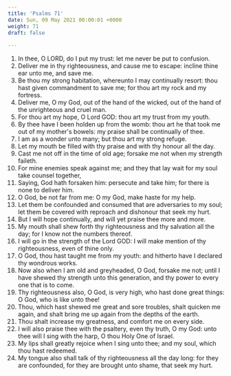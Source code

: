 ```yaml
---
title: 'Psalms 71'
date: Sun, 09 May 2021 00:00:01 +0000
weight: 71
draft: false
  
---
```


1. In thee, O LORD, do I put my trust: let me never be put to confusion.
2. Deliver me in thy righteousness, and cause me to escape: incline thine ear unto me, and save me.
3. Be thou my strong habitation, whereunto I may continually resort: thou hast given commandment to save me; for thou art my rock and my fortress.
4. Deliver me, O my God, out of the hand of the wicked, out of the hand of the unrighteous and cruel man.
5. For thou art my hope, O Lord GOD: thou art my trust from my youth.
6. By thee have I been holden up from the womb: thou art he that took me out of my mother's bowels: my praise shall be continually of thee.
7. I am as a wonder unto many; but thou art my strong refuge.
8. Let my mouth be filled with thy praise and with thy honour all the day.
9. Cast me not off in the time of old age; forsake me not when my strength faileth.
10. For mine enemies speak against me; and they that lay wait for my soul take counsel together,
11. Saying, God hath forsaken him: persecute and take him; for there is none to deliver him.
12. O God, be not far from me: O my God, make haste for my help.
13. Let them be confounded and consumed that are adversaries to my soul; let them be covered with reproach and dishonour that seek my hurt.
14. But I will hope continually, and will yet praise thee more and more.
15. My mouth shall shew forth thy righteousness and thy salvation all the day; for I know not the numbers thereof.
16. I will go in the strength of the Lord GOD: I will make mention of thy righteousness, even of thine only.
17. O God, thou hast taught me from my youth: and hitherto have I declared thy wondrous works.
18. Now also when I am old and greyheaded, O God, forsake me not; until I have shewed thy strength unto this generation, and thy power to every one that is to come.
19. Thy righteousness also, O God, is very high, who hast done great things: O God, who is like unto thee!
20. Thou, which hast shewed me great and sore troubles, shalt quicken me again, and shalt bring me up again from the depths of the earth.
21. Thou shalt increase my greatness, and comfort me on every side.
22. I will also praise thee with the psaltery, even thy truth, O my God: unto thee will I sing with the harp, O thou Holy One of Israel.
23. My lips shall greatly rejoice when I sing unto thee; and my soul, which thou hast redeemed.
24. My tongue also shall talk of thy righteousness all the day long: for they are confounded, for they are brought unto shame, that seek my hurt.
